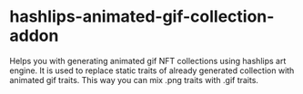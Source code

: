 # hashlips-animated-gif-collection-addon
Helps you with generating animated gif NFT collections using hashlips art engine. It is used to replace static traits of already generated collection with animated gif traits. This way you can mix .png traits with .gif traits.
